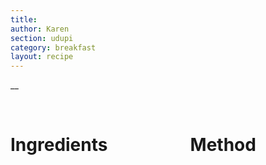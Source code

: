 ```yaml
---
title:
author: Karen
section: udupi
category: breakfast
layout: recipe
---
```

__

<br>
<div class='columns'> <div class='column is-one-third p-3' markdown='1'>

# Ingredients





</div> <div class='column is-two-thirds p-3' markdown='1'>

# Method




</div> </div>